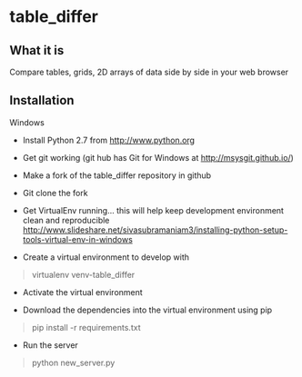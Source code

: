 table_differ
============

What it is
----------
Compare tables, grids, 2D arrays of data side by side in your web browser

Installation
------------
Windows

* Install Python 2.7 from http://www.python.org

* Get git working (git hub has Git for Windows at http://msysgit.github.io/)

* Make a fork of the table_differ repository in github

* Git clone the fork

* Get VirtualEnv running... this will help keep development environment clean and reproducible
http://www.slideshare.net/sivasubramaniam3/installing-python-setup-tools-virtual-env-in-windows

* Create a virtual environment to develop with
> virtualenv venv-table_differ

* Activate the virtual environment

* Download the dependencies into the virtual environment using pip
> pip install -r requirements.txt

* Run the server
> python new_server.py